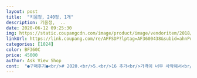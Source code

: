 ```yaml
---
layout: post 
title:  "키움정, 240정, 1개" 
description: 키움정,  ..
date: 2020-06-12 09:25:30 
img: https://static.coupangcdn.com/image/product/image/vendoritem/2018/10/23/3023342024/80cce4cc-423f-4a52-909e-e593866e3fd5.jpg 
linkUrl: https://link.coupang.com/re/AFFSDP?lptag=AF3600438&subid=ahnPublicAsk&pageKey=3325924&itemId=15519214&vendorItemId=3023342024&traceid=V0-113-ae8b29372628338d 
categories: [1024] 
color: BF360C 
price: 45000 
author: Ask View Shop 
cont:  "●구매후기●<br/># 2020.<br/>5.<br/>16 추가<br/>가격이 너무 사악해서<br/>광고하던 제품이라 믿어보아요^^<br/>구입하게 되었는데, 첫 구매라 우선 한병만 시켰어요.<br/> 도착했을때  한알을 먹어보라고 했는데, 뚜껑을 개봉하니 블루베리 향이나고, 씹어서 먹기에는 쓰고 부담스러워해서 물과함께 아침저녁으로 2알씩 며칠 복용후, 한알씩 더 늘려서 복용하고 있습니다.<br/><br/>꾸준히 먹여야하는 관계로<br/>꾸준히먹여보고  간간히 추가 남길께요<br/>더  먹여보고 추가 남길께요<br/>또래에 비해 폭풍성장하진 않지만<br/>먹은지 한달안되는데 벌써 변질된듯한 곰팡이핀게 몇개나오는이유가 왜일까요<br/>분명보존제도 통에있고 냉장고보관하지말래서 바람잘통하는곳에 두었는데 참 이상네요?<br/>애들 영양제 똑 떨어져서 구매했어요<br/>어제주문하고 이제받아보았어요 제조원따로 판매원 따로인 생소한회사 이름이네요 맛은 후기에 밍밍하다해서 먹어보았는데 약간단맛이고 씹어먹을만해요 먹는게 쬐금까다로운 아이라면 빻아서 요구르트ᆞ요플레섞여먹이면 되겠어요 효능은 아직 하루째라 별하나빼었고 100일먹어보고 별을 달지뺄지 판단이 서겠어요<br/>이걸로 갈아 탔어요<br/>전에 더 비싼거 먹이다  효과는 조금 보았는데<br/>전에 홈쇼핑에서 박태환선수가<br/>차라리 냉장고보관이 낫지않을까 별생각다들어요 한통뜯어먹고있고 두통이나 남아있는데 뜯지않은두통도 의심가는데... <br/><br/>초6 아들  150.<br/>5  정도로 컸네요 !!  (2달에 2.<br/>5정도 큼)<br/>초6 현재  148 센치  35.<br/>5킬로<br/>한달에 1센치씩만커도 대박이겠어요<br/>홍삼 복용을 사이를 두고 먹일 영양제를 찾다가<br/>" 
---
```

